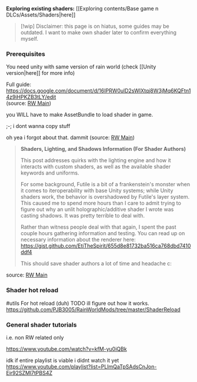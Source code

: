 **Exploring existing shaders:** [[Exploring contents/Base game n DLCs/Assets/Shaders|here]]

> [!wip] Disclaimer: this page is on hiatus, some guides may be outdated.
> I want to make own shader later to confirm everything myself.
### Prerequisites  
You need unity with same version of rain world (check [[Unity version|here]] for more info)

Full guide:   
https://docs.google.com/document/d/16IPRW0ulD2sWIXtqj8W3jMq6KQFtn14z9iHPKZB3tLY/edit  
(source: [RW Main](https://discord.com/channels/291184728944410624/305139167300550666/1237835470080180235))

you WILL have to make AssetBundle to load shader in game.

;-; i dont wanna copy stuff

oh yea i forgot about that. dammit
(source: [RW Main](https://discord.com/channels/291184728944410624/305139167300550666/858276294353092609))
  
> **Shaders, Lighting, and Shadows Information (For Shader Authors)**  
>   
> This post addresses quirks with the lighting engine and how it interacts with custom shaders, as well as the available shader keywords and uniforms.  
>   
> For some background, Futile is a bit of a frankenstein's monster when it comes to iteroperability with base Unity systems; while Unity shaders work, the behavior is overshadowed by Futile's layer system. This caused me to spend more hours than I care to admit trying to figure out why an unlit holographic/additive shader I wrote was casting shadows. It was pretty terrible to deal with.  
>   
> Rather than witness people deal with that again, I spent the past couple hours gathering information and testing. You can read up on necessary information about the renderer here: <https://gist.github.com/EtiTheSpirit/655d8e81732ba516ca768dbd7410ddf4>  
>   
> This should save shader authors a lot of time and headache c:

source: [RW Main](https://discord.com/channels/291184728944410624/838185248981385256/1128354653051044023)

### Shader hot reload
#utils 
For hot reload (duh)
TODO ill figure out how it works.
https://github.com/PJB3005/RainWorldMods/tree/master/ShaderReload

  
### General shader tutorials
i.e. non RW related only

https://www.youtube.com/watch?v=kfM-yu0iQBk

idk if entire playlist is viable i didnt watch it yet
https://www.youtube.com/playlist?list=PLImQaTpSAdsCnJon-Eir92SZMl7tPBS4Z